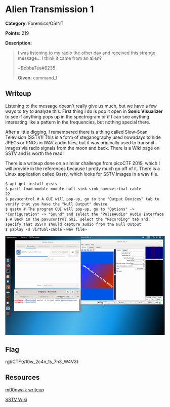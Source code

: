 # Alien Transmission 1
**Category:** Forensics/OSINT

**Points:** 219

**Description:**
> I was listening to my radio the other day and received this strange message...
I think it came from an alien?
>
> ~BobbaTea#6235
>
> **Given:** command_1

## Writeup
Listening to the message doesn't really give us much, but we have a few ways to
try to analyze this. First thing I do is pop it open in **Sonic Visualizer** to see
if anything pops up in the spectrogram or if I can see anything interesting like
a pattern in the frequencies, but nothing special there.

After a little digging, I remembered there is a thing called Slow-Scan Television
(SSTV)! This is a form of steganography used nowadays to hide JPEGs
or PNGs in WAV audio files, but it was originally used to transmit images via radio
signals from the moon and back. There is a Wiki page on SSTV and is worth the read!

There is a writeup done on a similar challenge from picoCTF 2019, which I will
provide in the references because I pretty much go off of it. There is a Linux
application called Qsstv, which looks for SSTV images in a wav file.

```
$ apt-get install qsstv
$ pactl load-module module-null-sink sink_name=virtual-cable
22
$ pavucontrol # A GUI will pop-up, go to the "Output Devices" tab to verify that you have the "Null Output" device
$ qsstv # The program GUI will pop-up, go to "Options" -> "Configuration" -> "Sound" and select the "PulseAudio" Audio Interface
$ # Back in the pavucontrol GUI, select the "Recording" tab and specify that QSSTV should capture audio from the Null Output
$ paplay -d virtual-cable <wav file>
```

<img src="qsstv.PNG" alt="Qsstv Visual">

## Flag
rgbCTF{s10w_2c4n_1s_7h3_W4V3}

## Resources
[m00nwalk writeup](https://github.com/Dvd848/CTFs/blob/master/2019_picoCTF/m00nwalk.md)

[SSTV Wiki](https://en.wikipedia.org/wiki/Slow-scan_television)
